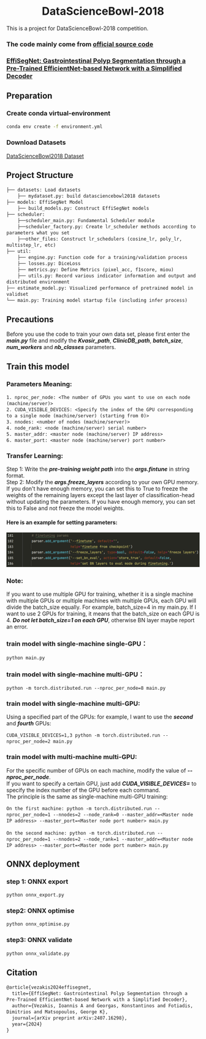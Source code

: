 <h1 align='center'>DataScienceBowl-2018</h1>

This is a project for DataScienceBowl-2018 competition.

### The code mainly come from [official source code](https://github.com/ivezakis/effisegnet)  

### [EffiSegNet: Gastrointestinal Polyp Segmentation through a Pre-Trained EfficientNet-based Network with a Simplified Decoder](https://arxiv.org/abs/2407.16298)  

## Preparation
### Create conda virtual-environment
```bash
conda env create -f environment.yml
```

### Download Datasets
[DataScienceBowl2018 Dataset](https://www.kaggle.com/competitions/data-science-bowl-2018/data)  

## Project Structure
```
├── datasets: Load datasets
    ├── mydataset.py: build datasciencebowl2018 datasets
├── models: EffiSegNet Model
    ├── build_models.py: Construct EffiSegNet models
├── scheduler:
    ├──scheduler_main.py: Fundamental Scheduler module
    ├──scheduler_factory.py: Create lr_scheduler methods according to parameters what you set
    ├──other_files: Construct lr_schedulers (cosine_lr, poly_lr, multistep_lr, etc)
├── util:
    ├── engine.py: Function code for a training/validation process
    ├── losses.py: DiceLoss
    ├── metrics.py: Define Metrics (pixel_acc, f1score, miou)
    ├── utils.py: Record various indicator information and output and distributed environment
├── estimate_model.py: Visualized performance of pretrained model in validset
└── main.py: Training model startup file (including infer process)
```

## Precautions
Before you use the code to train your own data set, please first enter the ___main.py___ file and modify the ___Kvasir_path___, ___ClinicDB_path___, ___batch_size___, ___num_workers___ and ___nb_classes___ parameters.  

## Train this model
### Parameters Meaning:
```
1. nproc_per_node: <The number of GPUs you want to use on each node (machine/server)>
2. CUDA_VISIBLE_DEVICES: <Specify the index of the GPU corresponding to a single node (machine/server) (starting from 0)>
3. nnodes: <number of nodes (machine/server)>
4. node_rank: <node (machine/server) serial number>
5. master_addr: <master node (machine/server) IP address>
6. master_port: <master node (machine/server) port number>
```
### Transfer Learning:
Step 1: Write the ___pre-training weight path___ into the ___args.fintune___ in string format.  
Step 2: Modify the ___args.freeze_layers___ according to your own GPU memory. If you don't have enough memory, you can set this to True to freeze the weights of the remaining layers except the last layer of classification-head without updating the parameters. If you have enough memory, you can set this to False and not freeze the model weights.  

#### Here is an example for setting parameters:
![image](https://github.com/jiaowoguanren0615/VisionTransformer/blob/main/sample_png/transfer_learning.jpg)


### Note: 
If you want to use multiple GPU for training, whether it is a single machine with multiple GPUs or multiple machines with multiple GPUs, each GPU will divide the batch_size equally. For example, batch_size=4 in my main.py. If I want to use 2 GPUs for training, it means that the batch_size on each GPU is 4. ___Do not let batch_size=1 on each GPU___, otherwise BN layer maybe report an error.  

### train model with single-machine single-GPU：
```
python main.py
```

### train model with single-machine multi-GPU：
```
python -m torch.distributed.run --nproc_per_node=8 main.py
```

### train model with single-machine multi-GPU: 
Using a specified part of the GPUs: for example, I want to use the ___second___ and ___fourth___ GPUs:  
```
CUDA_VISIBLE_DEVICES=1,3 python -m torch.distributed.run --nproc_per_node=2 main.py
```

### train model with multi-machine multi-GPU:
For the specific number of GPUs on each machine, modify the value of ___--nproc_per_node___.  
If you want to specify a certain GPU, just add ___CUDA_VISIBLE_DEVICES=___ to specify the index number of the GPU before each command.  
The principle is the same as single-machine multi-GPU training:  
```
On the first machine: python -m torch.distributed.run --nproc_per_node=1 --nnodes=2 --node_rank=0 --master_addr=<Master node IP address> --master_port=<Master node port number> main.py

On the second machine: python -m torch.distributed.run --nproc_per_node=1 --nnodes=2 --node_rank=1 --master_addr=<Master node IP address> --master_port=<Master node port number> main.py
```

## ONNX deployment
### step 1: ONNX export
```bash
python onnx_export.py
```

### step2: ONNX optimise
```bash
python onnx_optimise.py
```

### step3: ONNX validate
```bash
python onnx_validate.py
```


## Citation
```
@article{vezakis2024effisegnet,
  title={EffiSegNet: Gastrointestinal Polyp Segmentation through a Pre-Trained EfficientNet-based Network with a Simplified Decoder},
  author={Vezakis, Ioannis A and Georgas, Konstantinos and Fotiadis, Dimitrios and Matsopoulos, George K},
  journal={arXiv preprint arXiv:2407.16298},
  year={2024}
}
```